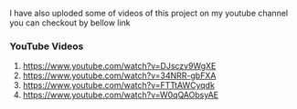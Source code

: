 

I have also uploded some of videos of this project on my youtube channel you can checkout by bellow link 
### YouTube Videos
1. https://www.youtube.com/watch?v=DJsczv9WgXE 
2. https://www.youtube.com/watch?v=34NRR-gbFXA 
3. https://www.youtube.com/watch?v=FTTtAWCyqdk 
4. https://www.youtube.com/watch?v=W0qQAObsyAE 

